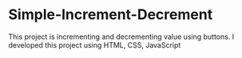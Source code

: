 # Simple-Increment-Decrement
 This project is incrementing and decrementing value using buttons. I developed this project using HTML, CSS, JavaScript 
